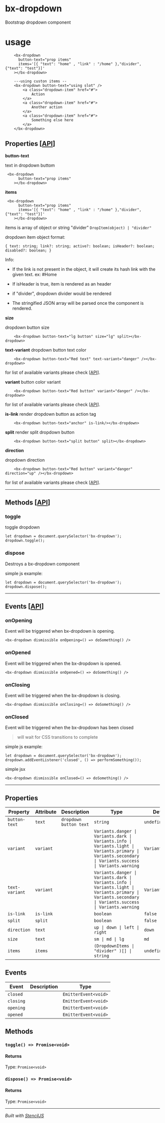 # bx-dropdown

Bootstrap dropdown component

# usage

```
    <bx-dropdown
      button-text="prop items"
      items='[{ "text": "home" , "link" : "/home" },"divider", {"text": "test"}]'
    ></bx-dropdown>

    ---using custon items --
    <bx-dropdown button-text="using slot" />
        <a class="dropdown-item" href="#">
            Action
        </a>
        <a class="dropdown-item" href="#">
            Another action
        </a>
        <a class="dropdown-item" href="#">
            Something else here
        </a>
    </bx-dropdown>
```

## Properties [[API](#properties)]

**button-text**

text in dropdown buttom

```
 <bx-dropdown
      button-text="prop items"
    ></bx-dropdown>
```

**items**

```
 <bx-dropdown
      button-text="prop items"
      items='[{ "text": "home" , "link" : "/home" },"divider", {"text": "test"}]'
    ></bx-dropdown>
```

items is array of object or string "divider" `DropItem(object) | "divider"`

dropdown item object format:

`{ text: string; link?: string; active?: boolean; isHeader?: boolean; disabled?: boolean; }`

Info:

- If the link is not present in the object, it will create its hash link with the given text. ex: #Home

- If isHeader is true, item is rendered as an header

- if "divider", dropdown divider would be rendered

- The stringified JSON array will be parsed once the component is rendered.

**size**

dropdown button size

```
    <bx-dropdown button-text="lg button" size="lg" split></bx-dropdown>
```

**text-variant**
dropdown button text color

```
    <bx-dropdown button-text="Red text" text-variant="danger" /></bx-dropdown>
```

for list of available variants please check [[API](#properties)].

**variant**
button color variant

```
    <bx-dropdown button-text="Red button" variant="danger" /></bx-dropdown>
```

for list of available variants please check [[API](#properties)].

**is-link**
render dropdown button as action tag

```
    <bx-dropdown button-text="anchor" is-link/></bx-dropdown>
```

**split**
render split dropdown button

```
    <bx-dropdown button-text="split button" split></bx-dropdown>
```

**direction**

dropdown direction

```
    <bx-dropdown button-text="Red button" variant="danger" direction="up" /></bx-dropdown>
```

for list of available variants please check [[API](#properties)].

<hr>

## Methods [[API](#methods)]

### toggle

toggle dropdown

```
let dropdown = document.querySelector('bx-dropdown');
dropdown.toggle();
```

### dispose

Destroys a bx-dropdown component

simple js example:

```
let dropdown = document.querySelector('bx-dropdown');
dropdown.dispose();
```

<hr>

## Events [[API](#events)]

### onOpening

Event will be triggered when bx-dropdown is opening.

```
<bx-dropdown dismissible onOpening=() => doSomething() />
```

### onOpened

Event will be triggered when the bx-dropdown is opened.

```
<bx-dropdown dismissible onOpened=() => doSomething() />
```

### onClosing

Event will be triggered when the bx-dropdown is closing.

```
<bx-dropdown dismissible onClosing=() => doSomething() />
```

### onClosed

Event will be triggered when the bx-dropdown has been closed

> will wait for CSS transitions to complete

simple js example:

```
let dropdown = document.querySelector('bx-dropdown');
dropdown.addEventListener('closed', () => performSomething());
```

simple jsx

```
<bx-dropdown dismissible onClosed=() => doSomething() />
```

<hr>

## Properties

| Property       | Attribute | Description            | Type                                                                                                                                                    | Default          |
| -------------- | --------- | ---------------------- | ------------------------------------------------------------------------------------------------------------------------------------------------------- | ---------------- |
| `button-text`  | `text`    | `dropdown button text` | `string`                                                                                                                                                | `undefined`      |
| `variant`      | `variant` |                        | `Variants.danger \| Variants.dark \| Variants.info \| Variants.light \| Variants.primary \| Variants.secondary \| Variants.success \| Variants.warning` | `Variants.light` |
| `text-variant` | `variant` |                        | `Variants.danger \| Variants.dark \| Variants.info \| Variants.light \| Variants.primary \| Variants.secondary \| Variants.success \| Variants.warning` | `Variants.light` |
| `is-link`      | `is-link` |                        | `boolean`                                                                                                                                               | `false`          |
| `split`        | `split`   |                        | `boolean`                                                                                                                                               | `false`          |
| `direction`    | `text`    |                        | `up \| down \| left \| right`                                                                                                                           | `down`           |
| `size`         | `text`    |                        | `sm \| md \| lg`                                                                                                                                        | `md`             |
| `items`        | `items`   |                        | `(DropdownItems \| "divider" )[] \| string`                                                                                                             | `undefined`      |

## Events

| Event     | Description | Type                 |
| --------- | ----------- | -------------------- |
| `closed`  |             | `EmitterEvent<void>` |
| `closing` |             | `EmitterEvent<void>` |
| `opening` |             | `EmitterEvent<void>` |
| `opened`  |             | `EmitterEvent<void>` |

## Methods

### `toggle() => Promise<void>`

#### Returns

Type: `Promise<void>`

### `dispose() => Promise<void>`

#### Returns

Type: `Promise<void>`

---

_Built with [StencilJS](https://stenciljs.com/)_
